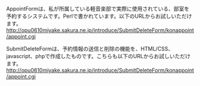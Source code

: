 AppointFormは、私が所属している軽音楽部で実際に使用されている、部室を予約するシステムです。Perlで書かれています。以下のURLからお試しいただけます。  
<http://opu0610miyake.sakura.ne.jp/introduce/SubmitDeleteForm/konappoint/appoint.cgi>

SubmitDeleteFormは、予約情報の送信と削除の機能を、HTML/CSS、javascript、phpで作成したものです。こちらも以下のURLからお試しいただけます。  
<http://opu0610miyake.sakura.ne.jp/introduce/SubmitDeleteForm/konappoint/appoint.cgi>